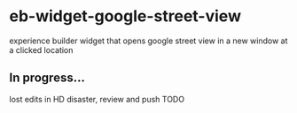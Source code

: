 # eb-widget-google-street-view
experience builder widget that opens google street view in a new window at a clicked location


## In progress...
lost edits in HD disaster, review and push TODO
